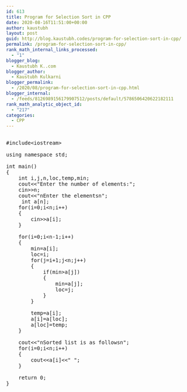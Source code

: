 ```yaml
---
id: 613
title: Program for Selection Sort in CPP
date: 2020-08-16T11:51:00+00:00
author: kaustubh
layout: post
guid: http://blog.kaustubh.codes/program-for-selection-sort-in-cpp/
permalink: /program-for-selection-sort-in-cpp/
rank_math_internal_links_processed:
  - "1"
blogger_blog:
  - Kaustubh K..com
blogger_author:
  - Kaustubh Kulkarni
blogger_permalink:
  - /2020/08/program-for-selection-sort-in-cpp.html
blogger_internal:
  - /feeds/8126989156179907512/posts/default/5786506420622182111
rank_math_analytic_object_id:
  - "217"
categories:
  - CPP
---
```

<pre><br />#include&lt;iostream><br /> <br />using namespace std;<br /> <br />int main()<br />{<br />    int i,j,n,loc,temp,min;<br />    cout&lt;&lt;"Enter the number of elements:";<br />    cin>>n;<br />    cout&lt;&lt;"nEnter the elementsn";<br />     int a[n];<br />    for(i=0;i&lt;n;i++)<br />    {<br />        cin>>a[i];<br />    }<br /> <br />    for(i=0;i&lt;n-1;i++)<br />    {<br />        min=a[i];<br />        loc=i;<br />        for(j=i+1;j&lt;n;j++)<br />        {<br />            if(min>a[j])<br />            {<br />                min=a[j];<br />                loc=j;<br />            }<br />        }<br /> <br />        temp=a[i];<br />        a[i]=a[loc];<br />        a[loc]=temp;<br />    }<br /> <br />    cout&lt;&lt;"nSorted list is as followsn";<br />    for(i=0;i&lt;n;i++)<br />    {<br />        cout&lt;&lt;a[i]&lt;&lt;" ";<br />    }<br /> <br />    return 0;<br />}<br /><br /></pre>